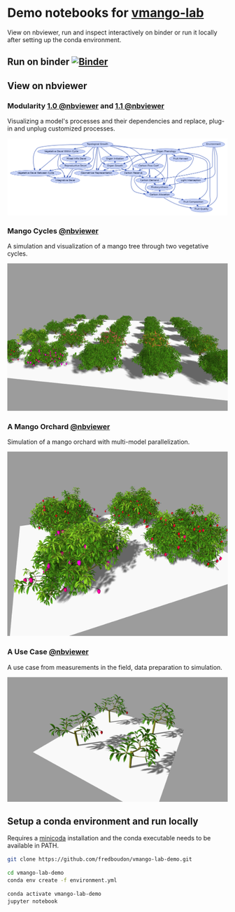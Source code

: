 # Demo notebooks for [vmango-lab](https://github.com/fredboudon/vmango-lab)

View on nbviewer, run and inspect interactively on binder or run it locally after setting up the conda environment.


## Run on binder [![Binder](https://mybinder.org/badge_logo.svg)](https://mybinder.org/v2/gh/fredboudon/vmango-lab-demo/main?urlpath=lab/tree/notebooks)


## View on nbviewer

### Modularity [1.0 @nbviewer](https://nbviewer.org/github/fredboudon/vmango-lab-demo/blob/main/notebooks/1-0-modularity.ipynb) and [1.1 @nbviewer](http://nbviewer.ipython.org/github/fredboudon/vmango-lab-demo/blob/main/notebooks/1-1-arch_dev.ipynb)

Visualizing a model's processes and their dependencies and replace, plug-in and unplug customized processes.

![Modularity](images/1-modularity.png)

### Mango Cycles [@nbviewer](https://nbviewer.jupyter.org/github/fredboudon/vmango-lab-demo/blob/main/notebooks/2-mango_cycles.ipynb)

A simulation and visualization of a mango tree through two vegetative cycles.

![Mango Cycles](images/2-mango_cycles.png)

### A Mango Orchard [@nbviewer](https://nbviewer.jupyter.org/github/fredboudon/vmango-lab-demo/blob/main/notebooks/3-orchard_parallelization.ipynb)

Simulation of a mango orchard with multi-model parallelization.

![Orchard](images/3-orchard_parallelization.png)

### A Use Case [@nbviewer](https://nbviewer.jupyter.org/github/fredboudon/vmango-lab-demo/blob/main/notebooks/4-use_case_measure_and_simulate.ipynb)

A use case from measurements in the field, data preparation to simulation.

![Use Case](images/4-use_case_measure_and_simulate.png)


## Setup a conda environment and run locally

Requires a [minicoda](https://docs.conda.io/en/latest/miniconda.html) installation and the conda executable needs to be available in PATH.

```bash
git clone https://github.com/fredboudon/vmango-lab-demo.git
```

```bash
cd vmango-lab-demo
conda env create -f environment.yml
```

```bash
conda activate vmango-lab-demo
jupyter notebook
```
